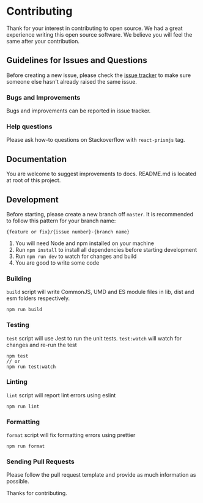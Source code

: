 # Contributing

Thank for your interest in contributing to open source. We had a great experience writing this open source software. We believe you will feel the same after your contribution.

## Guidelines for Issues and Questions

Before creating a new issue, please check the [issue tracker](https://github.com/versant-digital/react-prismjs/issues) to make sure someone else hasn't already raised the same issue.

### Bugs and Improvements

Bugs and improvements can be reported in issue tracker.

### Help questions

Please ask how-to questions on Stackoverflow with `react-prismjs` tag.

## Documentation

You are welcome to suggest improvements to docs. README.md is located at root of this project.

## Development

Before starting, please create a new branch off `master`. It is recommended to follow this pattern for your branch name:

```
{feature or fix}/{issue number}-{branch name}
```

1. You will need Node and npm installed on your machine 
2. Run `npm install` to install all dependencies before starting development
3. Run `npm run dev` to watch for changes and build
4. You are good to write some code

### Building

`build` script will write CommonJS, UMD and ES module files in lib, dist and esm folders respectively. 

```
npm run build
```

### Testing

`test` script will use Jest to run the unit tests. `test:watch` will watch for changes and re-run the test

```
npm test
// or
npm run test:watch
```

### Linting

`lint` script will report lint errors using eslint

```
npm run lint
``` 

### Formatting

`format` script will fix formatting errors using prettier

```
npm run format
``` 

### Sending Pull Requests

Please follow the pull request template and provide as much information as possible. <br />

Thanks for contributing.
